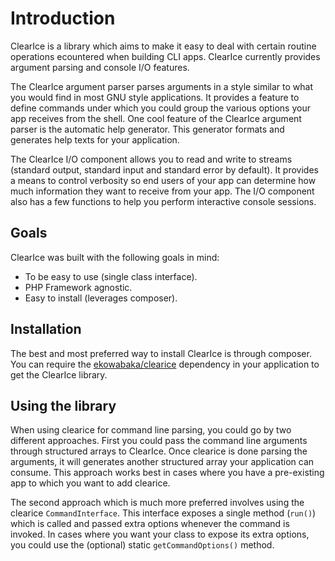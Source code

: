 Introduction
============

ClearIce is a library which aims to make it easy to deal with certain routine 
operations ecountered when building CLI apps. ClearIce currently provides 
argument parsing and console I/O features. 

The ClearIce argument parser parses arguments in a style similar to what you 
would find in most GNU style applications. It provides a feature to define
commands under which you could group the various options your app receives from 
the shell. One cool feature of the ClearIce argument parser is the automatic
help generator. This generator formats and generates help texts for your application.

The ClearIce I/O component allows you to read and write to streams (standard
output, standard input and standard error by default). It provides a means
to control verbosity so end users of your app can determine how much
information they want to receive from your app. The I/O component also has a 
few functions to help you perform interactive console sessions.

Goals
-----
ClearIce was built with the following goals in mind:

 - To be easy to use (single class interface).
 - PHP Framework agnostic.
 - Easy to install (leverages composer).

Installation
------------
The best and most preferred way to install ClearIce is through composer. You
can require the [ekowabaka/clearice](http://packagist.org/packages/ekowabaka/clearice)
dependency in your application to get the ClearIce library.

Using the library
-----------------
When using clearice for command line parsing, you could go by two different
approaches. First you could pass the command line arguments through structured
arrays to ClearIce. Once clearice is done parsing the arguments, it will generates
another structured array your application can consume. This approach works best
in cases where you have a pre-existing app to which you want to add clearice.

The second approach which is much more preferred involves using the clearice
`CommandInterface`. This interface exposes a single method (`run()`) which
is called and passed extra options whenever the command is invoked. In cases where
you want your class to expose its extra options, you could use the (optional) static
`getCommandOptions()` method.
